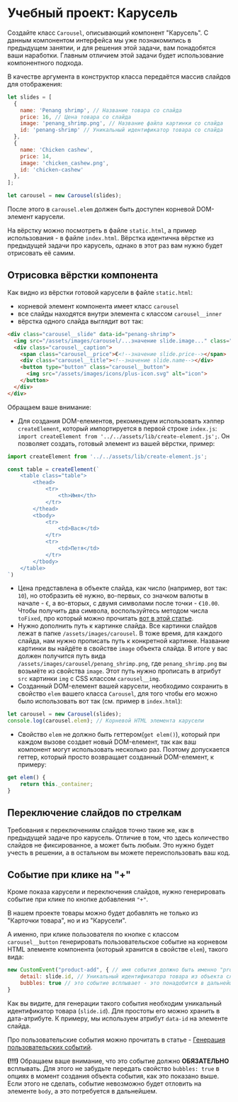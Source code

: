 # Учебный проект: Карусель

Создайте класс `Carousel`, описывающий компонент "Карусель". С данным компонентом интерфейса мы уже познакомились в предыдущем занятии, и для решения этой задачи, вам понадобятся ваши наработки. Главным отличием этой задачи будет использование компонентного подхода.

В качестве аргумента в конструктор класса передаётся массив слайдов для отображения:

```js
let slides = [
  {
    name: 'Penang shrimp', // Название товара со слайда
    price: 16, // Цена товара со слайда
    image: 'penang_shrimp.png', // Название файла картинки со слайда
    id: 'penang-shrimp' // Уникальный идентификатор товара со слайда
  },
  {
    name: 'Chicken cashew',
    price: 14,
    image: 'chicken_cashew.png',
    id: 'chicken-cashew'
  },
];

let carousel = new Carousel(slides);
```

После этого в `carousel.elem` должен быть доступен корневой DOM-элемент карусели. 

На вёрстку можно посмотреть в файле `static.html`, а пример использования - в файле `index.html`. Вёрстка идентична вёрстке из предыдущей задачи про карусель, однако в этот раз вам нужно будет отрисовать её самим. 

## Отрисовка вёрстки компонента

Как видно из вёрстки готовой карусели в файле `static.html`:
- корневой элемент компонента имеет класс `carousel` 
- все слайды находятся внутри элемента с классом `carousel__inner`
- вёрстка одного слайда выглядит вот так:

```html
<div class="carousel__slide" data-id="penang-shrimp">
  <img src="/assets/images/carousel/...значение slide.image..." class="carousel__img" alt="slide">
  <div class="carousel__caption">
    <span class="carousel__price">€<!--значение slide.price--></span>
    <div class="carousel__title"><!--значение slide.name--></div>
    <button type="button" class="carousel__button">
      <img src="/assets/images/icons/plus-icon.svg" alt="icon">
    </button>
  </div>
</div>
```

Обращаем ваше внимание:
- Для создания DOM-елементов, рекомендуем использовать хэлпер `createElement`, который импортируется в первой строке `index.js`: `import createElement from '../../assets/lib/create-element.js';`. Он позволяет создать, готовый элемент из вашей вёрстки, пример:
```js
import createElement from '../../assets/lib/create-element.js';

const table = createElement(`
    <table class="table">
        <thead>
            <tr>
                <th>Имя</th>
            </tr>
        </thead>
        <tbody>
            <tr>
                <td>Вася</td>
            </tr>
            <tr>
                <td>Петя</td>
            </tr>
        </tbody>
    </table>
`)
```
- Цена представлена в объекте слайда, как число (например, вот так: `10`), но отобразить её нужно, во-первых, со значком валюты в начале - `€`, а во-вторых, с двумя символами после точки - `€10.00`. Чтобы получить два символа, воспользуйтесь методом числа `toFixed`, про который можно прочитать [вот в этой статье](https://learn.javascript.ru/number#okruglenie).
- Нужно дополнить путь к картинке слайда. Все картинки слайдов лежат в папке `/assets/images/carousel`. В тоже время, для каждого слайда, нам нужно прописать путь к конкретной картинке. Название картинки вы найдёте в свойстве `image` объекта слайда. В итоге у вас должен получится путь вида `/assets/images/carousel/penang_shrimp.png`, где `penang_shrimp.png` вы возьмёте из свойства `image`. Этот путь нужно прописать в атрибут `src` картинки `img` с CSS классом `carousel__img`.
- Созданный DOM-елемент вашей карусели, необходимо сохранить в свойство `elem` вашего класса `Carousel`, для того чтобы его можно было использовать вот так (см. пример в `index.html`):

```js
let carousel = new Carousel(slides);
console.log(carousel.elem); // Корневой HTML элемента карусели
```

- Cвойство `elem` не должно быть геттером(`get elem()`), который при каждом вызове создает новый DOM-елемент, так как ваш компонент могут использовать несколько раз. Поэтому допускается геттер, который просто возвращает созданный DOM-елемент, к примеру:
```js
get elem() {
    return this._container;
}
```

## Переключение слайдов по стрелкам

Требования к переключениям слайдов точно такие же, как в предыдущей задаче про карусель. Отличие в том, что здесь количество слайдов не фиксированное, а может быть любым. Это нужно будет учесть в решении, а в остальном вы можете переиспользовать ваш код.

## Событие при клике на "+"

Кроме показа карусели и переключения слайдов, нужно генерировать событие при клике по кнопке добавления `"+"`.

В нашем проекте товары можно будет добавлять не только из "Карточки товара", но и из "Карусели".

А именно, при клике пользователя по кнопке с классом `carousel__button` генерировать пользовательское событие на корневом HTML элементе компонента (который хранится в свойстве `elem`), такого вида: 

```js
new CustomEvent("product-add", { // имя события должно быть именно "product-add"
    detail: slide.id, // Уникальный идентификатора товара из объекта слайда
    bubbles: true // это событие всплывает - это понадобится в дальнейшем
}
```

Как вы видите, для генерации такого события необходим уникальный идентификатор товара (`slide.id`). Для простоты его можно хранить в дата-атрибуте. К примеру, мы используем атрибут `data-id` на элементе слайда.

Про пользовательские события можно прочитать в статье - [Генерация пользовательских событий](https://learn.javascript.ru/dispatch-events).

**(!!!)** Обращаем ваше внимание, что это событие должно **ОБЯЗАТЕЛЬНО** всплывать. Для этого не забудьте передать свойство `bubbles: true` в опциях в момент создания объекта события, как это показано выше. Если этого не сделать, событие невозможно будет отловить на элементе `body`, а это потребуется в дальнейшем.
